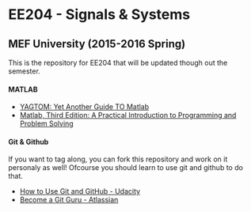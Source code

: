 # EE204 - Signals &amp; Systems
## MEF University (2015-2016 Spring)
This is the repository for EE204 that will be updated though out the semester.

#### MATLAB
- [YAGTOM: Yet Another Guide TO Matlab](http://ubcmatlabguide.github.io/)
- [Matlab, Third Edition: A Practical Introduction to Programming and Problem Solving](http://www.amazon.com/Matlab-Third-Practical-Introduction-Programming/dp/0124058760/ref=sr_1_1?ie=UTF8&qid=1453801219&sr=8-1&keywords=MATLAB)

#### Git &amp; Github
If you want to tag along, you can fork this repository and work on it personaly as well! Ofcourse you should learn to use git and github to do that.
- [How to Use Git and GitHub - Udacity](https://www.udacity.com/course/how-to-use-git-and-github--ud775)
- [Become a Git Guru - Atlassian](https://www.atlassian.com/git/tutorials/)
